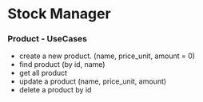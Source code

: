 # Stock Manager

### Product - UseCases

- create a new product. (name, price_unit, amount = 0)
- find product (by id, name)
- get all product
- update a product (name, price_unit, amount)
- delete a product by id
